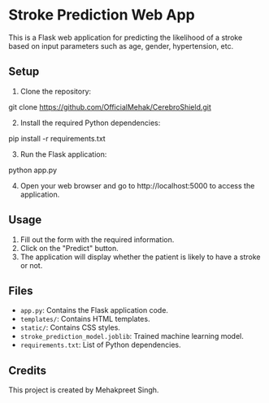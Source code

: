 # Stroke Prediction Web App

This is a Flask web application for predicting the likelihood of a stroke based on input parameters such as age, gender, hypertension, etc.

## Setup

1. Clone the repository:

git clone https://github.com/OfficialMehak/CerebroShield.git

2. Install the required Python dependencies:

pip install -r requirements.txt

3. Run the Flask application:

python app.py


4. Open your web browser and go to http://localhost:5000 to access the application.

## Usage

1. Fill out the form with the required information.
2. Click on the "Predict" button.
3. The application will display whether the patient is likely to have a stroke or not.

## Files

- `app.py`: Contains the Flask application code.
- `templates/`: Contains HTML templates.
- `static/`: Contains CSS styles.
- `stroke_prediction_model.joblib`: Trained machine learning model.
- `requirements.txt`: List of Python dependencies.

## Credits

This project is created by Mehakpreet Singh.

